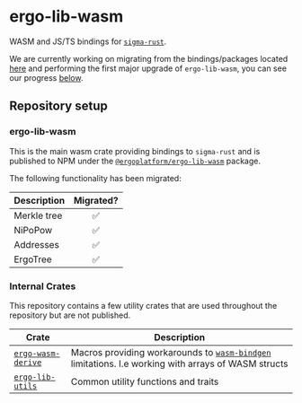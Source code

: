 # ergo-lib-wasm

WASM and JS/TS bindings for [`sigma-rust`](https://github.com/ergoplatform/sigma-rust).

We are currently working on migrating from the bindings/packages located [here](https://github.com/ergoplatform/sigma-rust/tree/develop/bindings/ergo-lib-wasm) and performing the first major upgrade of `ergo-lib-wasm`, you can see our progress [below](#ergo-lib-wasm).

## Repository setup

### ergo-lib-wasm

This is the main wasm crate providing bindings to `sigma-rust` and is published to NPM under the [`@ergoplatform/ergo-lib-wasm`](https://www.npmjs.com/package/@ergoplatform/ergo-lib-wasm) package.

The following functionality has been migrated:

| Description | Migrated? |
| --- |:---:|
| Merkle tree | ✅
| NiPoPow | ✅
| Addresses | ✅
| ErgoTree | ✅

### Internal Crates

This repository contains a few utility crates that are used throughout the repository but are not published.

| Crate | Description |
| --- | --- |
| [`ergo-wasm-derive`](packages/ergo-wasm-derive) | Macros providing workarounds to [`wasm-bindgen`](https://github.com/rustwasm/wasm-bindgen) limitations. I.e working with arrays of WASM structs |
| [`ergo-lib-utils`](packages/ergo-lib-utils) | Common utility functions and traits |

